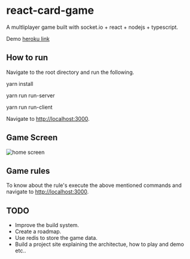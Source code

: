 # react-card-game

A multliplayer game built with socket.io + react + nodejs + typescript.

Demo [heroku link](https://ts-react-card-game.herokuapp.com/)

## How to run

Navigate to the root directory and run the following.

yarn install

yarn run run-server

yarn run run-client

Navigate to <http://localhost:3000>.

## Game Screen

![home screen](https://user-images.githubusercontent.com/11159061/45929339-e179da80-bf6d-11e8-9395-91377159aa5b.png)

## Game rules

To know about the rule's execute the above mentioned commands and navigate to <http://localhost:3000>.

## TODO

- Improve the build system.
- Create a roadmap.
- Use redis to store the game data.
- Build a project site explaining the architectue, how to play and demo etc..
